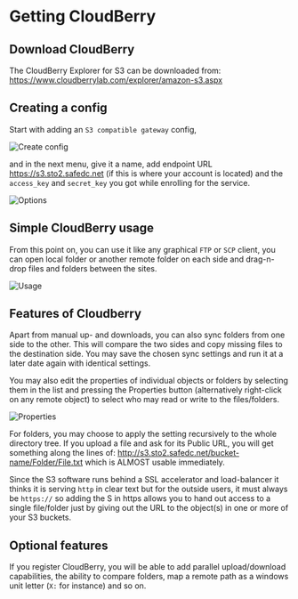 # Getting CloudBerry

## Download CloudBerry
The CloudBerry Explorer for S3 can be downloaded from:
https://www.cloudberrylab.com/explorer/amazon-s3.aspx

## Creating a config

Start with adding an `S3 compatible gateway` config,

![Create config](/images/cloudberry1.png)

and in the next menu, give it a name, add endpoint URL
https://s3.sto2.safedc.net (if this is where your account is located)
and the `access_key` and `secret_key` you got while enrolling for the
service.

![Options](/images/cloudberry2.png)

## Simple CloudBerry usage

From this point on, you can use it like any graphical
`FTP` or `SCP` client, you can open local folder or another
remote folder on each side and drag-n-drop files and folders
between the sites.

![Usage](/images/cloudberry3.png)

## Features of Cloudberry

Apart from manual up- and downloads, you can also sync folders
from one side to the other. This will compare the two sides and
copy missing files to the destination side. You may save the
chosen sync settings and run it at a later date again with
identical settings.

You may also edit the properties of individual objects or folders
by selecting them in the list and pressing the Properties button
(alternatively right-click on any remote object) to select who
may read or write to the files/folders.

![Properties](/images/cloudberry4.png)

For folders, you may choose to apply the setting recursively to
the whole directory tree. If you upload a file and ask for its
Public URL, you will get something along the lines of:
http://s3.sto2.safedc.net/bucket-name/Folder/File.txt
which is ALMOST usable immediately.

Since the S3 software runs
behind a SSL accelerator and load-balancer it thinks it is serving
`http` in clear text but for the outside users, it must always be
`https://` so adding the S in https allows you to hand out access
to a single file/folder just by giving out the URL to the
object(s) in one or more of your S3 buckets.

## Optional features

If you register CloudBerry, you will be able to add parallel
upload/download capabilities, the ability to compare folders,
map a remote path as a windows unit letter (`X:` for instance)
and so on.
